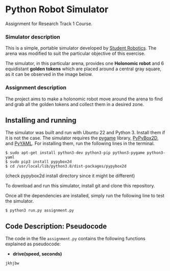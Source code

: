 # Python Robot Simulator
Assignment for Research Track 1 Course.

### Simulator description
This is a simple, portable simulator developed by [Student Robotics](https://studentrobotics.org/).
The arena was modified to suit the particular objective of this exercise.

The simulator, in this particular arena, provides one **Holonomic robot** and 6 equidistant **golden tokens** which are placed around a central gray square, as it can be observed in the image below.

### Assignment description
The project aims to make a holonomic robot move around the arena to find and grab all the golden tokens and collect them in a desired zone.

## Installing and running 
The simulator was built and run with Ubuntu 22 and Python 3. Install them if it is not the case.
The simulator requires the [pygame](https://www.pygame.org/news) library, [PyPyBox2D](https://pypi.org/project/pypybox2d/2.1-r331/), and [PyYAML](https://pypi.org/project/PyYAML/). For installing them, run the following lines in the terminal.
```
$ sudo apt-get install python3-dev python3-pip python3-pygame python3-yaml
$ sudo pip3 install pypybox2d
$ cd /usr/local/lib/python3.8/dist-packages/pypybox2d
```
(check pypybox2d install directory since it might be different)

To download and run this simulator, install git and clone this repository. 

Once all the dependencies are installed, simply run the following line to test the simulator.
```
$ python3 run.py assignment.py
```
## Code Description: Pseudocode
The code in the file `assignment.py` contains the following functions explained as pseudocode:

* **drive(speed, seconds)**
```
jkhjbw
```
